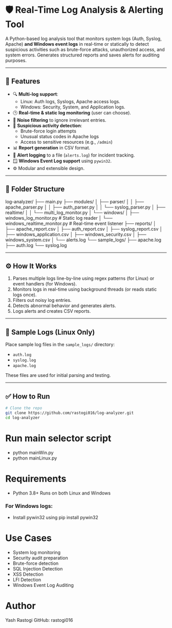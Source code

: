 # 🛡️ Real-Time Log Analysis & Alerting Tool

A Python-based log analysis tool that monitors system logs (Auth, Syslog, Apache) **and Windows event logs** in real-time or statically to detect suspicious activities such as brute-force attacks, unauthorized access, and system errors. Generates structured reports and saves alerts for auditing purposes.

---

## 🚀 Features

- 🔍 **Multi-log support**:
  - Linux: Auth logs, Syslogs, Apache access logs.
  - Windows: Security, System, and Application logs.
- 🕒 **Real-time & static log monitoring** (user can choose).
- 🧠 **Noise filtering** to ignore irrelevant entries.
- 🚨 **Suspicious activity detection**:
  - Brute-force login attempts
  - Unusual status codes in Apache logs
  - Access to sensitive resources (e.g., `/admin`)
- 📊 **Report generation** in CSV format.
- 📁 **Alert logging** to a file (`alerts.log`) for incident tracking.
- 🪟 **Windows Event Log support** using `pywin32`.
- ⚙️ Modular and extensible design.

---

## 📁 Folder Structure

log-analyzer/ ├── main.py ├── modules/ │ ├── parser/ │ │ ├── apache_parser.py │ │ ├── auth_parser.py │ │ └── syslog_parser.py │ ├── realtime/ │ │ └── multi_log_monitor.py │ └── windows/ │ ├── windows_log_monitor.py # Static log reader │ └── windows_realtime_monitor.py # Real-time event listener ├── reports/ │ ├── apache_report.csv │ ├── auth_report.csv │ ├── syslog_report.csv │ ├── windows_application.csv │ ├── windows_security.csv │ ├── windows_system.csv │ └── alerts.log └── sample_logs/ ├── apache.log ├── auth.log └── syslog.log

---

## ⚙️ How It Works

1. Parses multiple logs line-by-line using regex patterns (for Linux) or event handlers (for Windows).
2. Monitors logs in real-time using background threads (or reads static logs once).
3. Filters out noisy log entries.
4. Detects abnormal behavior and generates alerts.
5. Logs alerts and creates CSV reports.

---

## 🧪 Sample Logs (Linux Only)

Place sample log files in the `sample_logs/` directory:
- `auth.log`
- `syslog.log`
- `apache.log`

These files are used for initial parsing and testing.

---

## ✅ How to Run

```bash
# Clone the repo
git clone https://github.com/rastogi016/log-analyzer.git
cd log-analyzer
```

# Run main selector script
- python mainWin.py
- python mainLinux.py

# Requirements
- Python 3.8+
Runs on both Linux and Windows

### For Windows logs:
- Install pywin32 using pip install pywin32

# Use Cases
- System log monitoring
- Security audit preparation
- Brute-force detection
- SQL Injection Detection
- XSS Detection
- LFI Detection
- Windows Event Log Auditing

# Author
Yash Rastogi
GitHub: rastogi016
